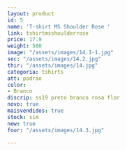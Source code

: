 ```yaml
---
layout: product
id: 5
name: 'T-shirt MS Shoulder Rose '
link: tshirtmsshoulderrose
price: 17.9
weight: 500
image: "/assets/images/14.1-1.jpg"
sec: "/assets/images/14.2.jpg"
thir: "/assets/images/14.jpg"
categoria: tshirts
att: padrao
color:
- Branco
discrip: ss19 preto branco rosa flor
novo: true
maisvendidos: true
stock: sim
new: true
four: "/assets/images/14.3.jpg"

---
```

